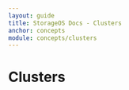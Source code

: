```yaml
---
layout: guide
title: StorageOS Docs - Clusters
anchor: concepts
module: concepts/clusters
---
```


# Clusters
